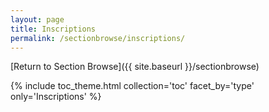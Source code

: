 ```yaml
---
layout: page
title: Inscriptions
permalink: /sectionbrowse/inscriptions/
---
```


[Return to Section Browse]({{ site.baseurl }}/sectionbrowse)

{% include toc_theme.html collection='toc' facet_by='type' only='Inscriptions' %}
